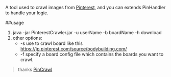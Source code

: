 
A tool used to crawl images from [Pinterest](https://pinterest.com), and you can extends PinHandler to handle your logic.

##usage
1. java -jar PinterestCrawler.jar -u userName -b boardName -h download
2. other options:
	* -s use to crawl board like this https://jp.pinterest.com/source/bodybuilding.com/
	* -f specify a board config file which contains the boards you want to crawl.


> thanks [PinCrawl](https://github.com/kpauly/PinCrawl)